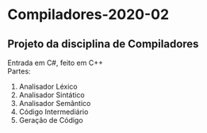 # Compiladores-2020-02
## Projeto da disciplina de Compiladores  
Entrada em C#, feito em C++  
Partes:  
1. Analisador Léxico  
2. Analisador Sintático  
3. Analisador Semântico  
4. Código Intermediário  
5. Geração de Código  
